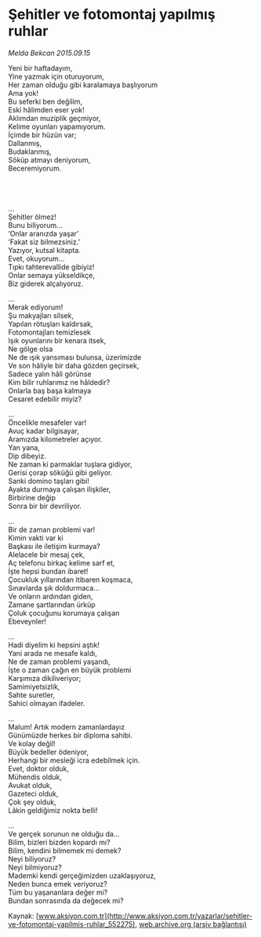 # Şehitler ve fotomontaj yapılmış ruhlar

*Melda Bekcan 2015.09.15*

<div class="pNewsDetailMainContent" itemprop="articleBody">
 <p>
  Yeni bir haftadayım,
  <br>
   Yine yazmak için oturuyorum,
   <br>
    Her zaman olduğu gibi karalamaya başlıyorum
    <br>
     Ama yok!
     <br>
      Bu seferki ben değilim,
      <br/>
      Eski hâlimden eser yok!
      <br/>
      Aklımdan muziplik geçmiyor,
      <br/>
      Kelime oyunları yapamıyorum.
      <br/>
      İçimde bir hüzün var;
      <br/>
      Dallanmış,
      <br/>
      Budaklanmış,
      <br/>
      Söküp atmayı deniyorum,
      <br/>
      Beceremiyorum.
     </br>
    </br>
   </br>
  </br>
 </p>
 <p>
  …
  <br/>
  Şehitler ölmez!
  <br/>
  Bunu biliyorum…
  <br/>
  ‘Onlar aranızda yaşar’
  <br/>
  ‘Fakat siz bilmezsiniz.’
  <br/>
  Yazıyor, kutsal kitapta.
  <br/>
  Evet, okuyorum…
  <br/>
  Tıpkı tahterevallide gibiyiz!
  <br/>
  Onlar semaya yükseldikçe,
  <br/>
  Biz giderek alçalıyoruz.
 </p>
 <p>
  …
  <br/>
  Merak ediyorum!
  <br/>
  Şu makyajları silsek,
  <br/>
  Yapılan rötuşları kaldırsak,
  <br/>
  Fotomontajları temizlesek
  <br/>
  Işık oyunlarını bir kenara itsek,
  <br/>
  Ne gölge olsa
  <br/>
  Ne de ışık yansıması bulunsa, üzerimizde
  <br/>
  Ve son hâliyle bir daha gözden geçirsek,
  <br/>
  Sadece yalın hâli görünse
  <br/>
  Kim bilir ruhlarımız ne hâldedir?
  <br/>
  Onlarla baş başa kalmaya
  <br/>
  Cesaret edebilir miyiz?
 </p>
 <p>
  …
  <br/>
  Öncelikle mesafeler var!
  <br/>
  Avuç kadar bilgisayar,
  <br/>
  Aramızda kilometreler açıyor.
  <br/>
  Yan yana,
  <br/>
  Dip dibeyiz.
  <br/>
  Ne zaman ki parmaklar tuşlara gidiyor,
  <br/>
  Gerisi çorap söküğü gibi geliyor.
  <br/>
  Sanki domino taşları gibi!
  <br/>
  Ayakta durmaya çalışan ilişkiler,
  <br/>
  Birbirine değip
  <br/>
  Sonra bir bir devriliyor.
 </p>
 <p>
  …
  <br/>
  Bir de zaman problemi var!
  <br/>
  Kimin vakti var ki
  <br/>
  Başkası ile iletişim kurmaya?
  <br/>
  Alelacele bir mesaj çek,
  <br/>
  Aç telefonu birkaç kelime sarf et,
  <br/>
  İşte hepsi bundan ibaret!
  <br/>
  Çocukluk yıllarından itibaren koşmaca,
  <br/>
  Sınavlarda şık doldurmaca…
  <br/>
  Ve onların ardından giden,
  <br/>
  Zamane şartlarından ürküp
  <br/>
  Çoluk çocuğunu korumaya çalışan
  <br/>
  Ebeveynler!
 </p>
 <p>
  …
  <br/>
  Hadi diyelim ki hepsini aştık!
  <br/>
  Yani arada ne mesafe kaldı,
  <br/>
  Ne de zaman problemi yaşandı,
  <br/>
  İşte o zaman çağın en büyük problemi
  <br/>
  Karşımıza dikiliveriyor;
  <br/>
  Samimiyetsizlik,
  <br/>
  Sahte suretler,
  <br/>
  Sahici olmayan ifadeler.
 </p>
 <p>
  …
  <br/>
  Malum! Artık modern zamanlardayız
  <br/>
  Günümüzde herkes bir diploma sahibi.
  <br/>
  Ve kolay değil!
  <br/>
  Büyük bedeller ödeniyor,
  <br/>
  Herhangi bir mesleği icra edebilmek için.
  <br/>
  Evet, doktor olduk,
  <br/>
  Mühendis olduk,
  <br/>
  Avukat olduk,
  <br/>
  Gazeteci olduk,
  <br/>
  Çok şey olduk,
  <br/>
  Lâkin geldiğimiz nokta belli!
 </p>
 <p>
  …
  <br/>
  Ve gerçek sorunun ne olduğu da…
  <br/>
  Bilim, bizleri bizden kopardı mı?
  <br/>
  Bilim, kendini bilmemek mi demek?
  <br/>
  Neyi biliyoruz?
  <br/>
  Neyi bilmiyoruz?
  <br/>
  Mademki kendi gerçeğimizden uzaklaşıyoruz,
  <br/>
  Neden bunca emek veriyoruz?
  <br/>
  Tüm bu yaşananlara değer mi?
  <br/>
  Bundan sonrasında da değecek mi?
 </p>
</div>


Kaynak: [www.aksiyon.com.tr](http://www.aksiyon.com.tr/yazarlar/sehitler-ve-fotomontaj-yapilmis-ruhlar_552275), [web.archive.org (arşiv bağlantısı)](http://web.archive.org/web/20150928085552/http://www.aksiyon.com.tr/yazarlar/sehitler-ve-fotomontaj-yapilmis-ruhlar_552275)
